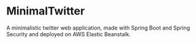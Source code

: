 # MinimalTwitter
A minimalistic twitter web application, made with Spring Boot and Spring Security and deployed on AWS Elastic Beanstalk.
